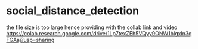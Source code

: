 # social_distance_detection
the file size is too large hence providing with the collab link and video
https://colab.research.google.com/drive/1Lp7texZEh5VQyy9ONW1bIgxln3qFGAaj?usp=sharing
